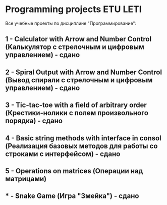 # Programming projects ETU LETI
 Все учебные проекты по дисциплине "Прогрaммирование":
## 1 - Calculator with Аrrow and Number Control (Kалькулятор с стрелочным и цифровым управлением) - сдано
## 2 - Spiral Output with Аrrow and Number Control (Вывод спирали с стрелочным и цифровым управлением) - сдано
## 3 - Tic-tac-toe with a field of arbitrary ordеr (Креcтики-нолики с полем произвольного порядка) - сдано
## 4 - Basic string methods with interface in consol (Реализация базовых методов для работы со строками с интерфейсом) - сдано
## 5 - Оperations on matrices (Операции над матрицами)
## * - Snake Game (Игра "Змейка") - сдано
